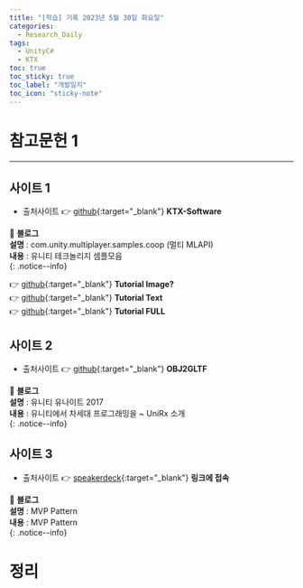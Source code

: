 ```yaml
---
title: "[학습] 기록 2023년 5월 30일 화요일"
categories:
  - Research_Daily
tags:
  - UnityC#
  - KTX
toc: true
toc_sticky: true
toc_label: "개발일지"
toc_icon: "sticky-note"
---
```


# 참고문헌 1

---

## 사이트 1

- 출처사이트 👉 [github](https://github.com/KhronosGroup/KTX-Software){:target="_blank"} **KTX-Software** <br> 

📌 **블로그** <br>
**설명** : com.unity.multiplayer.samples.coop (멀티 MLAPI)<br>
**내용** : 유니티 테크놀리지 셈플모음<br>
{: .notice--info}

👉 [github](https://mmistakes.github.io/minimal-mistakes/docs/helpers/){:target="_blank"} **Tutorial Image?**  <br>
👉 [github](https://mmistakes.github.io/minimal-mistakes/docs/utility-classes/){:target="_blank"} **Tutorial Text**  <br>
👉 [github](https://mmistakes.github.io/minimal-mistakes/year-archive/){:target="_blank"} **Tutorial FULL**  <br>

## 사이트 2

- 출처사이트 👉 [github](https://github.com/CesiumGS/obj2gltf){:target="_blank"} **OBJ2GLTF** <br> 

📌 **블로그** <br>
**설명** : 유니티 유나이트 2017<br>
**내용** : 유니티에서 차세대 프로그래밍을 ~ UniRx 소개<br>
{: .notice--info}

## 사이트 3

- 출처사이트 👉 [speakerdeck](https://speakerdeck.com/torisoup/unityniokerushe-ji-patan?slide=53){:target="_blank"} **링크에 접속** <br> 

📌 **블로그** <br>
**설명** : MVP Pattern<br>
**내용** : MVP Pattern<br>
{: .notice--info}

# 정리

```batch

```